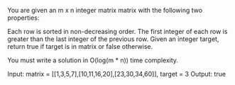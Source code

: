 You are given an m x n integer matrix matrix with the following two properties:

Each row is sorted in non-decreasing order.
The first integer of each row is greater than the last integer of the previous row.
Given an integer target, return true if target is in matrix or false otherwise.

You must write a solution in O(log(m * n)) time complexity.

Input: matrix = [[1,3,5,7],[10,11,16,20],[23,30,34,60]], target = 3
Output: true